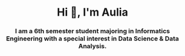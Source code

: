 <h1 align="center">Hi 👋, I'm Aulia</h1>
<h3 align="center">I am a 6th semester student majoring in Informatics Engineering with a special interest in Data Science & Data Analysis.</h3>

